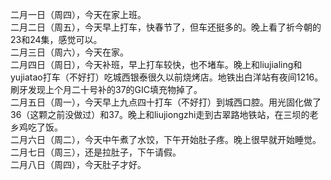 二月一日（周四），今天在家上班。</br>
二月二日（周五），今天早上打车，快春节了，但车还挺多的。晚上看了祈今朝的23和24集，感觉可以。</br>
二月三日（周六），今天在家。</br> 
二月四日（周日），今天补班，早上打车较快，也不堵车。晚上和liujialing和yujiatao打车（不好打）吃城西银泰很久以前烧烤店。地铁出白洋站有夜间1216。刷牙发现上个月二十号补的37的GIC填充物掉了。</br> 
二月五日（周一），今天早上九点四十打车（不好打）到城西口腔。用光固化做了36（这颗之前没做过）和37。晚上和liujiongzhi走到古翠路地铁站，在三坝的老乡鸡吃了饭。</br> 
二月六日（周二），今天中午煮了水饺，下午开始肚子疼。晚上很早就开始睡觉。</br> 
二月七日（周三），还是拉肚子，下午请假。</br> 
二月八日（周四），今天肚子才好。</br> 
